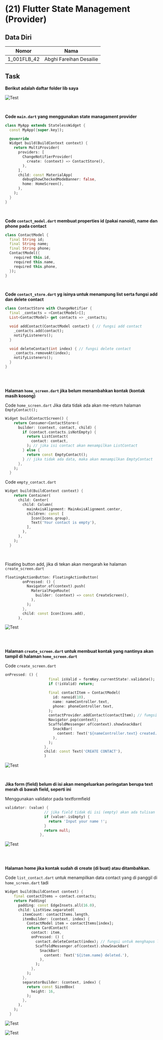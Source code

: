 # (21) Flutter State Management (Provider)

## Data Diri

| Nomor       | Nama                    |
| ----------- | ----------------------- |
| 1_001FLB_42 | Abghi Fareihan Desailie |

## Task

**Berikut adalah daftar folder lib saya**

![Test](../screenshots/ss_lib.png)

<br>

**Code `main.dart` yang menggunakan state managament provider**

```dart
class MyApp extends StatelessWidget {
  const MyApp({super.key});

  @override
  Widget build(BuildContext context) {
    return MultiProvider(
      providers: [
        ChangeNotifierProvider(
          create: (context) => ContactStore(),
        ),
      ],
      child: const MaterialApp(
        debugShowCheckedModeBanner: false,
        home: HomeScreen(),
      ),
    );
  }
}
```

<br>

**Code `contact_model.dart` membuat properties id (pakai nanoid), name dan phone pada contact**

```dart
class ContactModel {
  final String id;
  final String name;
  final String phone;
  ContactModel({
    required this.id,
    required this.name,
    required this.phone,
  });
}
```

<br>

**Code `contact_store.dart` yg isinya untuk menampung list serta fungsi add dan delete contact**

```dart
class ContactStore with ChangeNotifier {
  final _contacts = <ContactModel>[];
  List<ContactModel> get contacts => _contacts;

  void addContact(ContactModel contact) { // fungsi add contact
    _contacts.add(contact);
    notifyListeners();
  }

  void deleteContact(int index) { // fungsi delete contact
    _contacts.removeAt(index);
    notifyListeners();
  }
}
```

<br>
<br>

**Halaman `home_screen.dart` jika belum menambahkan kontak (kontak masih kosong)**

Code `home_screen.dart`
Jika data tidak ada akan me-return halaman `EmptyContact();`

```dart
Widget buildContactScreen() {
    return Consumer<ContactStore>(
      builder: (context, contact, child) {
        if (contact.contacts.isNotEmpty) {
          return ListContact(
            contact: contact,
          ); // jika isi contact akan menampilkan ListContact
        } else {
          return const EmptyContact();
        } // jika tidak ada data, maka akan menampilkan EmptyContact
      },
    );
  }
```

Code `empty_contact.dart`

```dart
Widget build(BuildContext context) {
    return Container(
      child: Center(
        child: Column(
          mainAxisAlignment: MainAxisAlignment.center,
          children: const [
            Icon(Icons.group),
            Text('Your contact is empty'),
          ],
        ),
      ),
    );
  }
```

<br>

Floating button add, jika di tekan akan mengarah ke halaman `create_screen.dart`

```dart
floatingActionButton: FloatingActionButton(
        onPressed: () {
          Navigator.of(context).push(
            MaterialPageRoute(
              builder: (context) => const CreateScreen(),
            ),
          );
        },
        child: const Icon(Icons.add),
      ),
```

![Test](../screenshots/ss_home_awal.png)

<br>
<br>

**Halaman `create_screen.dart` untuk membuat kontak yang nantinya akan tampil di halaman `home_screen.dart`**

Code `create_screen.dart`

```dart
onPressed: () {
                    final isValid = formKey.currentState!.validate();
                    if (!isValid) return;

                    final contactItem = ContactModel(
                      id: nanoid(10),
                      name: nameController.text,
                      phone: phoneController.text,
                    );
                    contactProvider.addContact(contactItem); // fumgsi button untuk menambahkan data contact
                    Navigator.pop(context);
                    ScaffoldMessenger.of(context).showSnackBar(
                      SnackBar(
                        content: Text('${nameController.text} created.'),
                      ),
                    );
                  },
                  child: const Text('CREATE CONTACT'),
                  )
```

![Test](../screenshots/ss_create.png)

<br>

**Jika form (field) belum di isi akan mengeluarkan peringatan berupa text merah di bawah field, seperti ini**

Menggunakan validator pada textformfield

```dart
validator: (value) {
                  // jika field tidak di isi (empty) akan ada tulisan
                  if (value!.isEmpty) {
                    return 'Input your name !';
                  }
                  return null;
                },
```

![Test](../screenshots/ss_create_if.png)

<br>
<br>

**Halaman home jika kontak sudah di create (di buat) atau ditambahkan.**

Code `list_contact.dart` untuk menampilkan data contact yang di panggil di `home_screen.dart` tadi

```dart
Widget build(BuildContext context) {
    final contactItems = contact.contacts;
    return Padding(
      padding: const EdgeInsets.all(16.0),
      child: ListView.separated(
        itemCount: contactItems.length,
        itemBuilder: (context, index) {
          ContactModel item = contactItems[index];
          return CardContact(
            contact: item,
            onPressed: () {
              contact.deleteContact(index); // fungsi untuk menghapus list berdasarkan index
              ScaffoldMessenger.of(context).showSnackBar(
                SnackBar(
                  content: Text('${item.name} deleted.'),
                ),
              );
            },
          );
        },
        separatorBuilder: (context, index) {
          return const SizedBox(
            height: 16,
          );
        },
      ),
    );
  }
```

![Test](../screenshots/ss_home_add.png)

![Test](../screenshots/ss_list.png)

<br>
<br>
